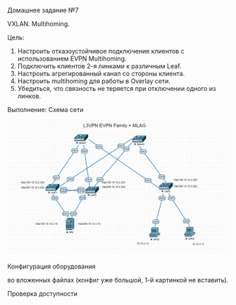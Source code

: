 Домашнее задание №7

VXLAN. Multihoming.

Цель:
1. Настроить отказоустойчивое подключение клиентов с использованием EVPN Multihoming.
2. Подключить клиентов 2-я линками к различным Leaf.
3. Настроить агрегированный канал со стороны клиента.
4. Настроить multihoming для работы в Overlay сети.
5. Убедиться, что связность не теряется при отключении одного из линков.

Выполнение:
Схема сети

![image_CLOS_BGP_EVPN L3_MH](https://github.com/maximchekalov/otuslabs/blob/main/LABA7/MLAG.PNG)

Конфигурация оборудования

во вложенных файлах (конфиг уже большой, 1-й картинкой не вставить).

Проверка доступности
